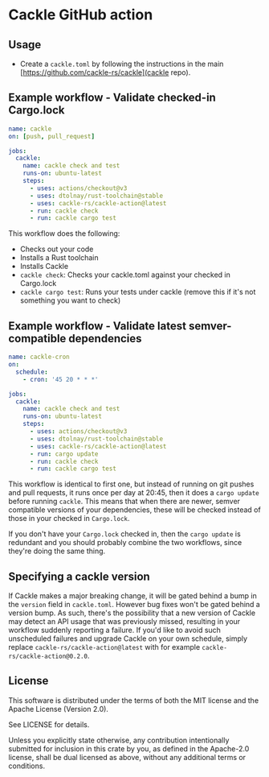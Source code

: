 # Cackle GitHub action

## Usage

* Create a `cackle.toml` by following the instructions in the main
  [https://github.com/cackle-rs/cackle](cackle repo).

## Example workflow - Validate checked-in Cargo.lock

```yml
name: cackle
on: [push, pull_request]

jobs:
  cackle:
    name: cackle check and test
    runs-on: ubuntu-latest
    steps:
      - uses: actions/checkout@v3
      - uses: dtolnay/rust-toolchain@stable
      - uses: cackle-rs/cackle-action@latest
      - run: cackle check
      - run: cackle cargo test
```

This workflow does the following:

* Checks out your code
* Installs a Rust toolchain
* Installs Cackle
* `cackle check`: Checks your cackle.toml against your checked in Cargo.lock
* `cackle cargo test`: Runs your tests under cackle (remove this if it's not something you want to
  check)

## Example workflow - Validate latest semver-compatible dependencies

```yml
name: cackle-cron
on:
  schedule:
    - cron: '45 20 * * *'

jobs:
  cackle:
    name: cackle check and test
    runs-on: ubuntu-latest
    steps:
      - uses: actions/checkout@v3
      - uses: dtolnay/rust-toolchain@stable
      - uses: cackle-rs/cackle-action@latest
      - run: cargo update
      - run: cackle check
      - run: cackle cargo test
```

This workflow is identical to first one, but instead of running on git pushes and pull requests, it
runs once per day at 20:45, then it does a `cargo update` before running `cackle`. This means that
when there are newer, semver compatible versions of your dependencies, these will be checked instead
of those in your checked in `Cargo.lock`.

If you don't have your `Cargo.lock` checked in, then the `cargo update` is redundant and you should
probably combine the two workflows, since they're doing the same thing.

## Specifying a cackle version

If Cackle makes a major breaking change, it will be gated behind a bump in the `version` field in
`cackle.toml`. However bug fixes won't be gated behind a version bump. As such, there's the
possibility that a new version of Cackle may detect an API usage that was previously missed,
resulting in your workflow suddenly reporting a failure. If you'd like to avoid such unscheduled
failures and upgrade Cackle on your own schedule, simply replace `cackle-rs/cackle-action@latest`
with for example `cackle-rs/cackle-action@0.2.0`.

## License

This software is distributed under the terms of both the MIT license and the Apache License (Version
2.0).

See LICENSE for details.

Unless you explicitly state otherwise, any contribution intentionally submitted for inclusion in
this crate by you, as defined in the Apache-2.0 license, shall be dual licensed as above, without
any additional terms or conditions.
